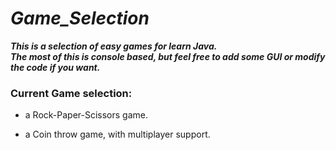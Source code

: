 # **_Game_Selection_**

**_This is a selection of easy games for learn Java.<br>
The most of this is console based, but feel free to add some GUI or modify the code if you want._**

### Current Game selection:

- a Rock-Paper-Scissors game.

- a Coin throw game, with multiplayer support.
